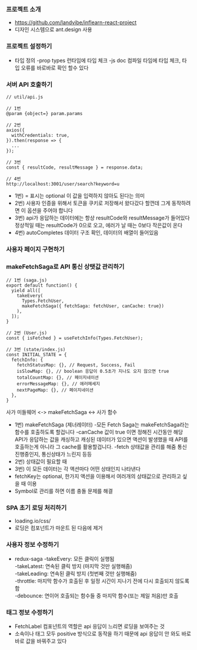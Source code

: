 ### 프로젝트 소개
* https://github.com/landvibe/inflearn-react-project
* 디자인 시스템으로 ant.design 사용

### 프로젝트 설정하기
* 타입 정의
-prop types 런타임에 타입 체크
-js doc 컴파일 타임에 타입 체크, 타입 오류를 바로바로 확인 할수 있다

### 서버 API 호출하기
```
// util/api.js

// 1번
@param {object=} param.params

// 2번
axios({
  withCredentials: true,
}).then(response => {
  ...
});

// 3번
const { resultCode, resultMessage } = response.data;

// 4번
http://localhost:3001/user/search?keyword=u
```
* 1번) = 표시는 optional 이 값을 입력하지 않아도 된다는 의미
* 2번) 사용자 인증을 위해서 토큰을 쿠키로 저장해서 왔다갔다 할껀데 그게 동작하려면 이 옵션을 주어야 합니다
* 3번) api가 응답하는 데이터에는 항상 resultCode와 resultMessage가 들어있다  
정상적일 때는 resultCode가 0으로 오고, 에러가 날 때는 0보다 작은값이 온다
* 4번) autoCompletes 데이터 구조 확인, 데이터의 배열이 들어있음

### 사용자 페이지 구현하기

### makeFetchSaga로 API 통신 상탯값 관리하기
```
// 1번 (saga.js)
export default function() {
  yield all([
    takeEvery(
      Types.FetchUser, 
      makeFetchSaga({ fetchSaga: fetchUser, canCache: true})
    ),
  ]);
}

// 2번 (User.js)
const { isFetched } = useFetchInfo(Types.FetchUser);

// 3번 (state/index.js)
const INITIAL_STATE = {
  fetchInfo: {
    fetchStatusMap: {}, // Request, Success, Fail
    isSlowMap: {}, // boolean 응답이 0.5초가 지나도 오지 않으면 true
    totalCountMap: {}, // 페이지네이션
    errorMessageMap: {}, // 에러메세지 
    nextPageMap: {}, // 페이지네이션
  },
}
```
사가 미들웨어 <-> makeFetchSaga <-> 사가 함수
* 1번) makeFetchSaga (제너레이터)
-모든 Fetch Saga는 makeFetchSaga라는 함수를 호출하도록 할겁니다
-canCache 값이 true 이면 정해진 시간동안 해당 API가 응답하는 값을 캐싱하고 
캐싱된 데이터가 있으면 액션이 발생했을 때 API를 호출하는게 아니라 그 cache를 활용할겁니다.
-fetch 상태값을 관리를 해줌 통신 진행중인지, 통신상태가 느린지 등등
* 2번) 상태값이 필요할 때 
* 3번) 이 모든 데이터는 각 액션마다 어떤 상태인지 나타낸다
* fetchKey는 optional, 한가지 액션을 이용해서 여러개의 상태값으로 관리하고 싶을 때 이용
* Symbol로 관리를 하면 이름 충돌 문제를 해결

### SPA 초기 로딩 처리하기
* loading.io/css/
* 로딩은 컴포넌트가 마운트 된 다음에 제거

### 사용자 정보 수정하기
* redux-saga
-takeEvery: 모든 클릭이 실행됨  
-takeLatest: 연속된 클릭 방지 (마지막 것만 실행해줌)  
-takeLeading: 연속된 클릭 방지 (첫번째 것만 실행해줌)  
-throttle: 마지막 함수가 호출된 후 일정 시간이 지나기 전에 다시 호출되지 않도록 함  
-debounce: 연이어 호출되는 함수들 중 마지막 함수(또는 제일 처음)만 호출

### 태그 정보 수정하기
* FetchLabel 컴포넌트의 역할은 api 응답이 느리면 로딩을 보여주는 것
* 소속이나 태그 모두 positive 방식으로 동작을 하기 때문에 api 응답이 안 와도 바로바로 값을 바꿔주고 있다
